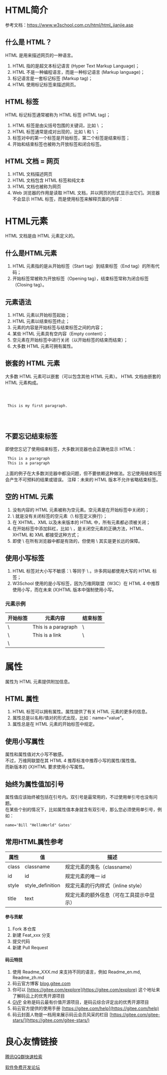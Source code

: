 # HTML简介
参考文档：https://www.w3school.com.cn/html/html_jianjie.asp

## 什么是 HTML？
HTML 是用来描述网页的一种语言。
1. HTML 指的是超文本标记语言 (Hyper Text Markup Language)；
2. HTML 不是一种编程语言，而是一种标记语言 (Markup language)；
3. 标记语言是一套标记标签 (Markup tag)；
4. HTML 使用标记标签来描述网页。

## HTML 标签
HTML 标记标签通常被称为 HTML 标签 (HTML tag)；
1. HTML 标签是由尖括号包围的关键词，比如 \ ；
2. HTML 标签通常是成对出现的，比如 \  和 \ ；
3. 标签对中的第一个标签是开始标签，第二个标签是结束标签；
4. 开始和结束标签也被称为开放标签和闭合标签。

## HTML 文档 = 网页
1. HTML 文档描述网页
2. HTML 文档包含 HTML 标签和纯文本
3. HTML 文档也被称为网页
4. Web 浏览器的作用是读取 HTML 文档，并以网页的形式显示出它们。浏览器不会显示 HTML 标签，而是使用标签来解释页面的内容：

# HTML元素
HTML 文档是由 HTML 元素定义的。
## 什么是HTML元素
1. HTML 元素指的是从开始标签（Start tag）到结束标签（End tag）的所有代码；
2. 开始标签常被称为开放标签（Opening tag），结束标签常称为闭合标签（Closing tag）。
## 元素语法
1. HTML 元素以开始标签起始；
2. HTML 元素以结束标签终止；
3. 元素的内容是开始标签与结束标签之间的内容；
4. 某些 HTML 元素具有空内容（Empty content）；
5. 空元素在开始标签中进行关闭（以开始标签的结束而结束）；
6. 大多数 HTML 元素可拥有属性。
## 嵌套的 HTML 元素
大多数 HTML 元素可以嵌套（可以包含其他 HTML 元素）。
HTML 文档由嵌套的 HTML 元素构成。
```html
 

 
 This is my first paragraph. 
 

 
```
## 不要忘记结束标签
即使您忘记了使用结束标签，大多数浏览器也会正确地显示 HTML：
```html
 This is a paragraph
 This is a paragraph
```
上面的例子在大多数浏览器中都没问题，但不要依赖这种做法。忘记使用结束标签会产生不可预料的结果或错误。
注释：未来的 HTML 版本不允许省略结束标签。
## 空的 HTML 元素
1. 没有内容的 HTML 元素被称为空元素。空元素是在开始标签中关闭的；
2. \  就是没有关闭标签的空元素（\  标签定义换行）；
3. 在 XHTML、XML 以及未来版本的 HTML 中，所有元素都必须被关闭；
4. 在开始标签中添加斜杠，比如 \ ，是关闭空元素的正确方法，HTML、XHTML 和 XML 都接受这种方式；
5. 即使 \  在所有浏览器中都是有效的，但使用 \  其实是更长远的保障。
## 使用小写标签
1. HTML 标签对大小写不敏感：\  等同于 \ 。许多网站都使用大写的 HTML 标签；
2. W3School 使用的是小写标签，因为万维网联盟（W3C）在 HTML 4 中推荐使用小写，而在未来 (X)HTML 版本中强制使用小写。
### 元素示例
|  开始标签   | 元素内容  |结束标签|
|  ----  | ----  |----|
| \   | This is a paragraph |\ |
| \   | This is a link |	\ |
| \   |  |  |
# 属性
属性为 HTML 元素提供附加信息。
## HTML 属性
1. HTML 标签可以拥有属性。属性提供了有关 HTML 元素的更多的信息。
2. 属性总是以名称/值对的形式出现，比如：name="value"。
3. 属性总是在 HTML 元素的开始标签中规定。
## 使用小写属性
属性和属性值对大小写不敏感。  
不过，万维网联盟在其 HTML 4 推荐标准中推荐小写的属性/属性值。  
而新版本的 (X)HTML 要求使用小写属性。
## 始终为属性值加引号
属性值应该始终被包括在引号内。双引号是最常用的，不过使用单引号也没有问题。  
在某些个别的情况下，比如属性值本身就含有双引号，那么您必须使用单引号，例如：  
```html
name='Bill "HelloWorld" Gates'
```
## 常用HTML属性参考
|  属性   | 值 | 描述 |
|  ----  | ----  | ---- |
| class  | classname | 规定元素的类名（classname） |
| id  | id | 规定元素的唯一 id |
| style  | style_definition | 规定元素的行内样式（inline style） |
| title  | text | 规定元素的额外信息（可在工具提示中显示） |
#### 参与贡献

1.  Fork 本仓库
2.  新建 Feat_xxx 分支
3.  提交代码
4.  新建 Pull Request


#### 码云特技

1.  使用 Readme\_XXX.md 来支持不同的语言，例如 Readme\_en.md, Readme\_zh.md
2.  码云官方博客 [blog.gitee.com](https://blog.gitee.com)
3.  你可以 [https://gitee.com/explore](https://gitee.com/explore) 这个地址来了解码云上的优秀开源项目
4.  [GVP](https://gitee.com/gvp) 全称是码云最有价值开源项目，是码云综合评定出的优秀开源项目
5.  码云官方提供的使用手册 [https://gitee.com/help](https://gitee.com/help)
6.  码云封面人物是一档用来展示码云会员风采的栏目 [https://gitee.com/gitee-stars/](https://gitee.com/gitee-stars/)


 # 良心友情链接

[腾讯QQ群快速检索](http://u.720life.cn/s/8cf73f7c)

[软件免费开发论坛](http://u.720life.cn/s/bbb01dc0)